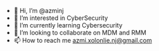 - 👋 Hi, I’m @azminj
- 👀 I’m interested in CyberSecurity
- 🌱 I’m currently learning Cybersecurity
- 💞️ I’m looking to collaborate on MDM and RMM
- 📫 How to reach me azmi.xolonlie.nj@gmail.com

<!---
azminj/azminj is a ✨ special ✨ repository because its `README.md` (this file) appears on your GitHub profile.
You can click the Preview link to take a look at your changes.
--->
